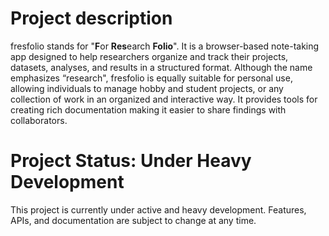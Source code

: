 # Project description

fresfolio stands for "**F**or **Res**earch **Folio**". It is a browser-based note-taking app designed to help researchers organize and track their projects, datasets, analyses, and results in a structured format. Although the name emphasizes “research", fresfolio is equally suitable for personal use, allowing individuals to manage hobby and student projects, or any collection of work in an organized and interactive way. It provides tools for creating rich documentation making it easier to share findings with collaborators.

# Project Status: Under Heavy Development

This project is currently under active and heavy development. Features, APIs, and documentation are subject to change at any time.

